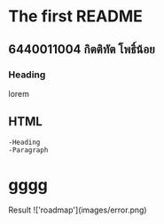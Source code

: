 # The first README
## 6440011004 กิตติทัต โพธิ์น้อย
### Heading

lorem
## HTML
    -Heading
    -Paragraph
<h1>gggg</h1>
Result
!['roadmap'](images/error.png)